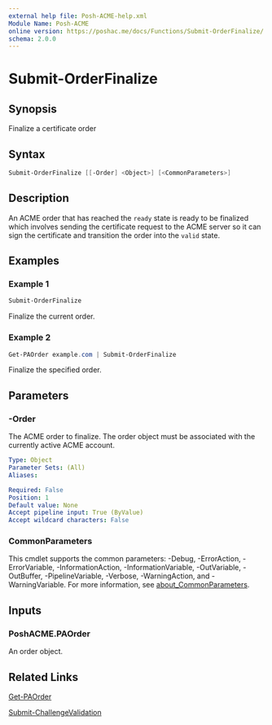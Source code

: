 ```yaml
---
external help file: Posh-ACME-help.xml
Module Name: Posh-ACME
online version: https://poshac.me/docs/Functions/Submit-OrderFinalize/
schema: 2.0.0
---
```


# Submit-OrderFinalize

## Synopsis

Finalize a certificate order

## Syntax

```powershell
Submit-OrderFinalize [[-Order] <Object>] [<CommonParameters>]
```

## Description

An ACME order that has reached the `ready` state is ready to be finalized which involves sending the certificate request to the ACME server so it can sign the certificate and transition the order into the `valid` state.

## Examples

### Example 1

```powershell
Submit-OrderFinalize
```

Finalize the current order.

### Example 2

```powershell
Get-PAOrder example.com | Submit-OrderFinalize
```

Finalize the specified order.

## Parameters

### -Order
The ACME order to finalize.
The order object must be associated with the currently active ACME account.

```yaml
Type: Object
Parameter Sets: (All)
Aliases:

Required: False
Position: 1
Default value: None
Accept pipeline input: True (ByValue)
Accept wildcard characters: False
```

### CommonParameters

This cmdlet supports the common parameters: -Debug, -ErrorAction, -ErrorVariable, -InformationAction, -InformationVariable, -OutVariable, -OutBuffer, -PipelineVariable, -Verbose, -WarningAction, and -WarningVariable. For more information, see [about_CommonParameters](http://go.microsoft.com/fwlink/?LinkID=113216).

## Inputs

### PoshACME.PAOrder
An order object.

## Related Links

[Get-PAOrder](Get-PAOrder.md)

[Submit-ChallengeValidation](Submit-ChallengeValidation.md)
